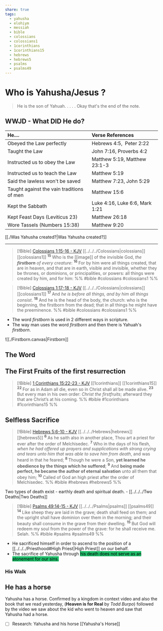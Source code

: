 ```yaml
---
share: true
tags:
  - yahusha
  - elohiym
  - messiah
  - bible
  - colossians
  - colossians1
  - 1corinthians
  - 1corinthians15
  - hebrews
  - hebrews5
  - psalms
  - psalms49
---
```



# Who is Yahusha/Jesus ?

> He is the son of Yahuah.
> .
> .
> .
> .
>  Okay that's the end of the note.

## WWJD - What DID He do?


| He....                                    | Verse References               |
|:------------------------------------------|:-------------------------------|
| Obeyed the Law perfectly                  | Hebrews 4:5,&nbsp; Peter 2:22  |
| Taught the Law                            | John 7:16, Proverbs 4:2        |
| Instructed us to obey the Law             | Matthew 5:19, Matthew 23:1-3   |
| Instructed us to teach the Law            | Matthew 5:19                   |
| Said the lawless won't be saved           | Matthew 7:23, John 5:29        |
| Taught against the vain traditions of men | Matthew 15:6                   |
| Kept the Sabbath                          | Luke 4:16, Luke 6:6, Mark 1:21 |
| Kept Feast Days (Leviticus 23)            | Matthew 26:18                  |
| Wore Tassels (Numbers 15:38)              | Matthew 9:20                   |  

[[./Was Yahusha created?|Was Yahusha created?]]

---

> [!Bible] [Colossians 1:15-16 - KJV](https://bible-api.com/col+1:15-16?translation=kjv) [[../../../Colossians|colossians]] [[colossians1]]
>  <sup> **15** </sup>Who is the [[image]] of the invisible God, *the **firstborn** of every creature*: <sup> **16** </sup>For by him were all things created, that are in heaven, and that are in earth, visible and invisible, whether they be thrones, or dominions, or principalities, or powers: all things were created by him, and for him:
 %% #bible #colossians #colossians1 %%

> [!Bible] [Colossians 1:17-18 - KJV](https://bible-api.com/col+1:17-18?translation=kjv) [[../../../Colossians|colossians]] [[colossians1]]
>  <sup> **17** </sup>And *he is before all things, and by him all things consist*. <sup> **18** </sup>And he is the head of the body, the church: who is the beginning, the firstborn from the dead; that in all things he might have the preeminence.
 %% #bible #colossians #colossians1 %%

- The word *firstborn* is used in 2 different ways in scripture.
- The way man uses the word *firstborn* and then there is Yahuah's *firstborn*.

![[./Firstborn.canvas|Firstborn]]

## The Word


## The First Fruits of the first resurrection

> [!Bible] [1 Corinthians 15:22-23 - KJV](https://bible-api.com/1corin+15:22-23?translation=kjv) [[1corinthians]] [[1corinthians15]]
>  <sup> **22** </sup>For as in Adam all die, even so in Christ shall all be made alive. <sup> **23** </sup>But every man in his own order: *Christ the firstfruits*; afterward they that are Christ’s at his coming.
 %% #bible #1corinthians #1corinthians15 %%


## Selfless Sacrifice

> [!Bible] [Hebrews 5:6-10 - KJV](https://bible-api.com/HEBREWS+5:6-10?translation=kjv) [[../../../Hebrews|hebrews]] [[hebrews5]]
>  <sup> **6** </sup>As he saith also in another place, Thou art a priest for ever after the order of Melchisedec. <sup> **7** </sup>Who in the days of his flesh, *when he had offered up prayers and supplications with strong crying and tears unto him that was able to save him from death*, and was heard in that he feared; <sup> **8** </sup>Though he were a Son, **yet learned he obedience by the things which he suffered**; <sup> **9** </sup>And **being made perfect, he became the author of eternal salvation** unto all them that obey him; <sup> **10** </sup>Called of God an high priest after the order of Melchisedec.
 %% #bible #hebrews #hebrews5 %%

Two types of death exist - earthly death and spiritual death. - [[../../../Two Deaths|Two Deaths]]

> [!Bible] [Psalms 49:14-15 - KJV](https://bible-api.com/psa+49:14-15?translation=kjv) [[../../../Psalms|psalms]] [[psalms49]]
>  <sup> **14** </sup>Like sheep they are laid in the grave; death shall feed on them; and the upright shall have dominion over them in the morning; and their beauty shall consume in the grave from their dwelling. <sup> **15** </sup>But God will redeem my soul from the power of the grave: for he shall receive me. Selah.
 %% #bible #psalms #psalms49 %%

- He sacrificed himself in order to ascend to the position of a [[../../../Priesthood#High Priest|High Priest]] on our behalf.
- The sacrifice of Yahusha through <mark style='background:#20bf6b'>his death does not serve as an atonement for our sins.</mark>


### His Walk


## He has a horse

Yahusha has a horse. Confirmed by a kingdom in context video and also the book that we read yesterday, (**Heaven is for Real** by *Todd Burpo*) followed by the video we saw about the kid who went to heaven and saw that Yahusha had a horse. 

- [ ] Research: Yahusha and his horse [[Yahusha's Horse]]